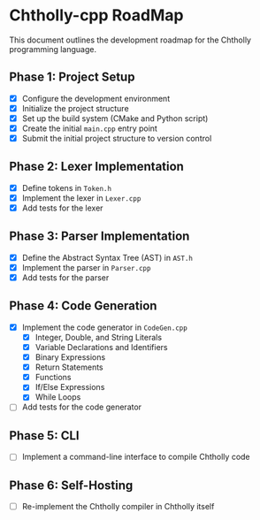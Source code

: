 # Chtholly-cpp RoadMap

This document outlines the development roadmap for the Chtholly programming language.

## Phase 1: Project Setup

- [x] Configure the development environment
- [x] Initialize the project structure
- [x] Set up the build system (CMake and Python script)
- [x] Create the initial `main.cpp` entry point
- [x] Submit the initial project structure to version control

## Phase 2: Lexer Implementation

- [x] Define tokens in `Token.h`
- [x] Implement the lexer in `Lexer.cpp`
- [x] Add tests for the lexer

## Phase 3: Parser Implementation

- [x] Define the Abstract Syntax Tree (AST) in `AST.h`
- [x] Implement the parser in `Parser.cpp`
- [x] Add tests for the parser

## Phase 4: Code Generation

- [x] Implement the code generator in `CodeGen.cpp`
  - [x] Integer, Double, and String Literals
  - [x] Variable Declarations and Identifiers
  - [x] Binary Expressions
  - [x] Return Statements
  - [x] Functions
  - [x] If/Else Expressions
  - [x] While Loops
- [ ] Add tests for the code generator

## Phase 5: CLI

- [ ] Implement a command-line interface to compile Chtholly code

## Phase 6: Self-Hosting

- [ ] Re-implement the Chtholly compiler in Chtholly itself
